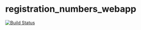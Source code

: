 # registration_numbers_webapp

[![Build Status](https://travis-ci.org/phoziswa/registration_numbers_webapp.svg?branch=master)](https://travis-ci.org/phoziswa/registration_numbers_webapp)